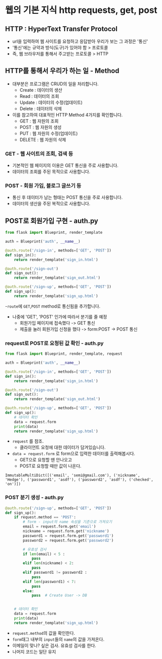 # 웹의 기본 지식 http requests, get, post

## HTTP : HyperText Transfer Protocol
- url을 입력하여 웹 사이트를 요청하고 응답받아 우리가 보는 그 과정은 '통신'
- '통신'에는 규약과 방식(도구)가 있어야 함 > 프로토콜
- 즉, 웹 브라우저를 통해서 주고받는 프로토콜 > HTTP

## HTTP를 통해서 우리가 하는 일 - Method
- 대부분은 프로그램은 CRUD의 일을 처리합니다.
    - Create : 데이터의 생산
    - Read : 데이터의 조회
    - Update : 데이터의 수정(업데이트)
    - Delete : 데이터의 삭제
- 이를 참고하여 대표적인 HTTP Method 4가지를 확인합니다.
    - GET : 웹 자원의 조회
    - POST : 웹 자원의 생성
    - PUT : 웹 자원의 수정(업데이트)
    - DELETE : 웹 자원의 삭제

### GET - 웹 사이트의 조회, 검색 등
- 기본적인 웹 페이지의 이용은 GET 통신을 주로 사용합니다.
- 데이터의 조회를 주된 목적으로 사용합니다.

### POST - 회원 가입, 블로그 글쓰기 등
- 통신 후 데이터가 남는 형태는 POST 통신을 주로 사용합니다.
- 데이터의 생산을 주된 복적으로 사용합니다.


## POST로 회원가입 구현 - auth.py
```python
from flask import Blueprint, render_template

auth = Blueprint('auth', __name__)

@auth.route('/sign-in', methods=['GET', 'POST'])
def sign_in():
    return render_template('sign_in.html')

@auth.route('/sign-out')
def sign_out():
    return render_template('sign_out.html')

@auth.route('/sign-up', methods=['GET', 'POST'])
def sign_up():
    return render_template('sign_up.html')
```
-`route`에 `GET`,`POST` method로 통신됨을 추가합니다.
- 나중에 'GET', 'POST' 인가에 따라서 분기를 줄 예정
    - 회원가입 페이지에 접속했다 -> GET 통신
    - 제출을 눌러 회원가입 신청을 했다 -> form:POST -> POST 통신

### request로 POST로 요청된 값 확인 - auth.py
```python
from flask import Blueprint, render_template, request

auth = Blueprint('auth', __name__)

@auth.route('/sign-in', methods=['GET', 'POST'])
def sign_in():
    return render_template('sign_in.html')

@auth.route('/sign-out')
def sign_out():
    return render_template('sign_out.html')

@auth.route('/sign-up', methods=['GET', 'POST'])
def sign_up():
    # 데이터 확인
    data = request.form
    print(data)
    return render_template('sign_up.html')
```
- `request` 를 참조.
    - 클라이언트 요청에 대한 데이터가 담겨있습니다.
- `data = request.form` 로 form으로 입력한 데이터를 출력해봅시다.
    - GET으로 요청할 땐 안나오고
    - POST로 요청할 때만 값이 나온다.

```
ImmutableMultiDict([('email', 'semi@gmail.com'), ('nickname', 'Hedge'), ('password1', 'asdf'), ('password2', 'asdf'), ('checked', 'on')])
```

### POST 분기 생성 - auth.py
```python
@auth.route('/sign-up', methods=['GET', 'POST'])
def sign_up():
    if request.method == 'POST':
        # form - input의 name 속성을 기준으로 가져오기
        email = request.form.get('email')
        nickname = request.form.get('nickname')
        password1 = request.form.get('password1')
        password2 = request.form.get('password2')

        # 유효성 검사
        if len(email) < 5 :
            pass
        elif len(nickname) < 2:
            pass
        elif password1 != password2 :
            pass
        elif len(password1) < 7:
            pass
        else:
            pass  # Create User -> DB

    
    # 데이터 확인
    data = request.form
    print(data)
    return render_template('sign_up.html')
```
- `request.method`의 값을 확인한다.
- `form`태그 내부의 `input`들의 `name`의 값을 가져온다.
- 이메일이 맞나? 싶은 검사. 유효성 검사를 한다.
- 나머지 코드는 일단 유지